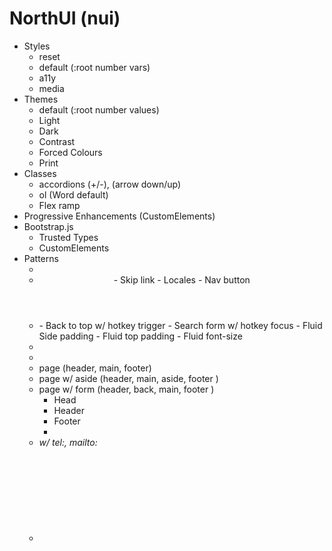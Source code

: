 # NorthUI (nui)

- Styles
  - reset
  - default (:root number vars)
  - a11y
  - media
- Themes
  - default (:root number values)
  - Light
  - Dark
  - Contrast
  - Forced Colours
  - Print
- Classes
  - accordions (+/-), (arrow down/up)
  - ol (Word default)
  - Flex ramp
- Progressive Enhancements (CustomElements)
- Bootstrap.js
  - Trusted Types
  - CustomElements
- Patterns
  - <head>
  - <header>
    - Skip link
    - Locales
    - Nav button
  - <main>
    - Back to top w/ hotkey trigger
    - Search form w/ hotkey focus
    - Fluid Side padding
    - Fluid top padding
    - Fluid font-size
  - <section>
  - <footer>
  - page (header, main, footer)
  - page w/ aside (header, main, aside, footer )
  - page w/ form (header, back, main, footer )
    - Head
    - Header
    - Footer
    -
  - <address> w/ tel:, mailto:
  - <svg> sprite maps
